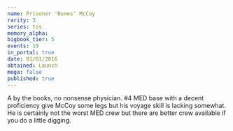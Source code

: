 ```yaml
---
name: Prisoner 'Bones' McCoy
rarity: 3
series: tos
memory_alpha:
bigbook_tier: 5
events: 19
in_portal: true
date: 01/01/2016
obtained: Launch
mega: false
published: true
---
```


A by the books, no nonsense physician. #4 MED base with a decent proficiency give McCoy some legs but his voyage skill is lacking somewhat. He is certainly not the worst MED crew but there are better crew available if you do a little digging.
